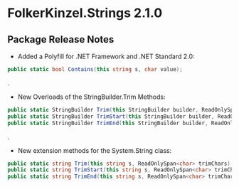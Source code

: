 # FolkerKinzel.Strings 2.1.0
## Package Release Notes

- Added a Polyfill for .NET Framework and .NET Standard 2.0:
```csharp
public static bool Contains(this string s, char value);
```
.
- New Overloads of the StringBuilder.Trim Methods:
```csharp
public static StringBuilder Trim(this StringBuilder builder, ReadOnlySpan<char> trimChars);
public static StringBuilder TrimStart(this StringBuilder builder, ReadOnlySpan<char> trimChars);
public static StringBuilder TrimEnd(this StringBuilder builder, ReadOnlySpan<char> trimChars);
```
.

- New extension methods for the System.String class:
```csharp
public static string Trim(this string s, ReadOnlySpan<char> trimChars)
public static string TrimStart(this string s, ReadOnlySpan<char> trimChars)
public static string TrimEnd(this string s, ReadOnlySpan<char> trimChars)
```
